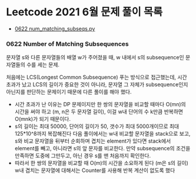 # Leetcode 2021 6월 문제 풀이 목록
- [0622 num_matching_subseqs.py]()

### 0622 Number of Matching Subsequences
문자열 s와 다른 문자열들의 배열 w가 주어졌을 때, w 내에서 s의 subsequence인 문자열들의 수를 세는 문제.

처음에는 LCS(Longest Common Subsequence) 푸는 방식으로 접근했는데, 시간 초과가 났고 LCS의 길이가 중요한 것이 아니라, 문자열 그 자체가 subsequence인지 아닌지를 판단하는 문제이기 때문에 다른 풀이를 해야 했다. 
- 시간 초과가 난 이유는 DP 문제이지만 한 쌍의 문자열을 비교할 때마다 O(mn)의 시간을 써야 하고 (m, n은 두 문자열 길이), 이걸 w내 단어의 수 k만큼 반복하면 O(mnk)가 되기 때문이다.
- s의 길이는 최대 50000, 단어의 길이가 50, 갯수가 최대 5000개이므로 최대 125*10^8까지 복잡해진다
다음 풀이에서는 w내 비교할 문자열을 stack으로 보고, s와 비교 문자열을 뒤부터 순회하며 겹치는 element가 있다면 stack에서 element를 빼고, 아니라면 s의 앞 문자를 비교한다. 만약 subsequence의 조건을 만족하면 도중에 그만두고, 아닌 경우 s를 맨 처음까지 확인한다. 
- 따라서 한 쌍의 문자열을 비교할 때 O(m)의 시간을 소요하게 된다 (m은 s의 길이)
w내 겹치는 문자열에 대해서는 Counter를 사용해 반복 계산이 없도록 했다